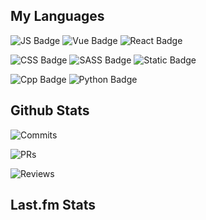 ## My Languages

![JS Badge](https://img.shields.io/badge/Javascript-%2321262d?logo=javascript&logoColor=%23F7DF1E)
![Vue Badge](https://img.shields.io/badge/Vue-%2321262d?logo=vuedotjs&logoColor=%234FC08D)
![React Badge](https://img.shields.io/badge/React-%2321262d?logo=react&logoColor=%2361DAFB)

![CSS Badge](https://img.shields.io/badge/CSS-%2321262d?logo=css3&logoColor=%231572B6)
![SASS Badge](https://img.shields.io/badge/SASS-%2321262d?logo=sass&logoColor=%23CC6699)
![Static Badge](https://img.shields.io/badge/Tailwind-%2321262d?logo=tailwindcss&logoColor=%2306B6D4)

![Cpp Badge](https://img.shields.io/badge/C%2B%2B-%2321262d?logo=cplusplus&logoColor=%2300599C)
![Python Badge](https://img.shields.io/badge/Python-%2321262d?logo=python&logoColor=%233776AB)

## Github Stats

![Commits](https://img.shields.io/badge/commits%20pushed-%2321262d?style=flat-square&label=422&labelColor=87c4f2)

![PRs](https://img.shields.io/badge/pull%20requests%20submitted-%2321262d?style=flat-square&label=90&labelColor=fcabd8)

![Reviews](https://img.shields.io/badge/pull%20requests%20reviewed-%2321262d?style=flat-square&label=67&labelColor=ffe799)

## Last.fm Stats
<!--START_LASTFM_ARTISTS:{"period": "3month", "rows": 5}-->
<!--END_LASTFM_ARTISTS-->
